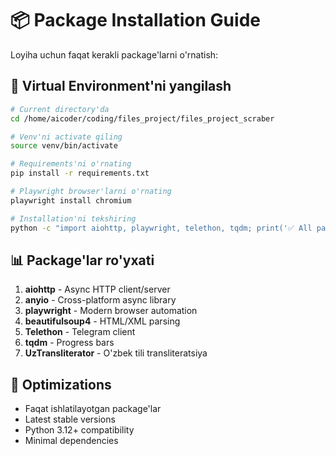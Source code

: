 # 📦 Package Installation Guide

Loyiha uchun faqat kerakli package'larni o'rnatish:

## 🔄 Virtual Environment'ni yangilash

```bash
# Current directory'da
cd /home/aicoder/coding/files_project/files_project_scraber

# Venv'ni activate qiling
source venv/bin/activate

# Requirements'ni o'rnating
pip install -r requirements.txt

# Playwright browser'larni o'rnating
playwright install chromium

# Installation'ni tekshiring
python -c "import aiohttp, playwright, telethon, tqdm; print('✅ All packages installed!')"
```

## 📊 Package'lar ro'yxati

1. **aiohttp** - Async HTTP client/server
2. **anyio** - Cross-platform async library  
3. **playwright** - Modern browser automation
4. **beautifulsoup4** - HTML/XML parsing
5. **Telethon** - Telegram client
6. **tqdm** - Progress bars
7. **UzTransliterator** - O'zbek tili transliteratsiya

## 🎯 Optimizations

- Faqat ishlatilayotgan package'lar
- Latest stable versions
- Python 3.12+ compatibility
- Minimal dependencies